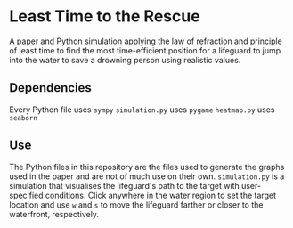 # Least Time to the Rescue
A paper and Python simulation applying the law of refraction and principle of least time to find the most time-efficient position for a lifeguard to jump into the water to save a drowning person using realistic values.

## Dependencies
Every Python file uses `sympy`
`simulation.py` uses `pygame`
`heatmap.py` uses `seaborn`

## Use
The Python files in this repository are the files used to generate the graphs used in the paper and are not of much use on their own. `simulation.py` is a simulation that visualises the lifeguard's path to the target with user-specified conditions. Click anywhere in the water region to set the target location and use `w` and `s` to move the lifeguard farther or closer to the waterfront, respectively.
